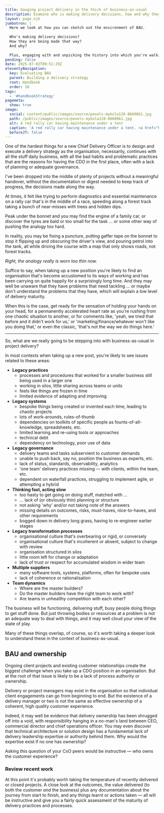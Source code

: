 ```yaml
---
title: Gauging project delivery in the thick of business-as-usual
description: Examine who is making delivery decisions, how and why they are being made that way … and work out how to unpick history
layout: page.njk
jumbotron: |
  Here we look at how you can sketch out the environment of BAU.
  
  Who's making delivery decisions?
  How they are being made that way?
  And why?
  
  Plus, engaging with and unpicking the history into which you're walking.
pending: false
date: 2025-07-02T09:51:29Z
eleventyNavigation:
  key: Evaluating BAU
  parent: Building a delivery strategy
  root: Handbook
  order: 10
tags:
  - '#handbookStrategy'
pagemeta:
  show: true
image:
  social: content/public/images/source/pexels-mykola128-8660861.jpg
  path: /public/images/source/pexels-mykola128-8660861.jpg
  alt: A red rally car having maintenance under a tent
  caption: 'A red rally car having maintenance under a tent. <a href="https://www.pexels.com/photo/a-red-sedan-parked-under-the-tent-8660861/" target="_blank" rel="noopener">Photo</a> by <a href="https://www.pexels.com/@mykola128/" target="_blank" rel="noopener">Mykola Volkov</a> on Pexels.'
  beforeJT: false
---
```


One of the hardest things for a new Chief Delivery Officer is to design and execute a delivery strategy as the organisation, necessarily, continues with all the stuff daily business, with all the bad habits and problematic practices that are the reasons for having the CDO in the first place, often with a lack of planning or adequate governance.

I've been dropped into the middle of plenty of projects without a meaningful handover, without the documentation or digest needed to keep track of progress, the decisions made along the way.

At times, it felt like trying to perform diagnostics and essential maintenance on a rally car that's in the middle of a race, speeding along a forest track taking a bunch of near-misses with trees and hidden dips.

Peak under the bonnet and you may find the engine of a family car, or discover the tyres are bald or too small for the task … or some other way of pushing the analogy too hard.

In reality, you may be fixing a puncture, putting gaffer tape on the bonnet to stop it flipping up and obscuring the driver's view, and pouring petrol into the tank, all while driving the course with a map that only shows roads, not forest tracks.

*Right, the analogy really is worn too thin now.*

Suffice to say, when taking up a new position you're likely to find an organisation that's become accustomed to its ways of working and has been carrying on quite happily for a surprisingly long time. And they may well be unaware that they have problems that need tackling … or maybe don't understand the problems that they have, which will explain a low level of delivery maturity.

When this is the case, get ready for the sensation of holding your hands on your head, for a permanently accelerated heart rate as you're rushing from one chaotic situation to another, or for comments like, 'yeah, we tried that before and it didn't work for us,' or 'marketing/finance/whatever won't like you doing that,' or even the classic, 'that's not the way we do things here.'

---

So, what are we really going to be stepping into with business-as-usual in project delivery?

In most contexts when taking up a new post, you're likely to see issues related to these areas:

- **Legacy practices**
  - processes and procedures that worked for a smaller business still being used in a larger one
  - working in silos, little sharing across teams or units
  - feels like things are frozen in time
  - limited evidence of adapting and improving
- **Legacy systems**
  - bespoke things being created or invented each time, leading to chaotic projects
  - lots of work-arounds, rules-of-thumb
  - dependencies on toolkits of specific people as founts-of-all-knowledge, spreadsheets, etc.
  - limited learning and re-using tools or approaches
  - technical debt
  - dependency on technology, poor use of data
- **Legacy governance**
  - delivery teams and tasks subservient to customer demands
  - unable to push back, say no, position the business as experts, etc.
  - lack of status, standards, observability, analytics
  - 'one team' delivery practices missing — with clients, within the team, etc.
  - dependent on waterfall practices, struggling to implement agile, or attempting a hybrid
- **Thinking fast, acting slow**
  - too hasty to get going on doing stuff, matched with …
  - … lack of (or obviously thin) planning or structure
  - not asking 'why' and/or not taking note of the answers
  - missing details on outcomes, risks, must-haves, nice-to-haves, and other requirements
  - bogged down in delivery long grass, having to re-engineer earlier stages
- **Legacy transformation processes**
  - organisational culture that's overbearing or rigid, or conversely
  - organisational culture that's incoherent or absent, subject to change with review
  - organisation structured in silos
  - little room left for change or adaptation
  - lack of trust or respect for accumulated wisdom in wider team
- **Multiple suppliers**
  - many software tools, systems, platforms, often for bespoke uses
  - lack of coherence or rationalisation
- **Team dynamics**
  - Where are the master builders?
  - Do the master builders have the right team to work with?
  - Are teams in unhealthy competition with each other?

The business will be functioning, delivering stuff, busy people doing things to get stuff done. But just throwing bodies or resources at a problem is not an adequate way to deal with things, and it may well cloud your view of the state of play.

Many of these things overlap, of course, so it's worth taking a deeper look to understand these in the context of business-as-usual.

## BAU and ownership

Ongoing client projects and existing customer relationships create the biggest challenge when you take up a CDO position in an organisation. But at the root of that issue is likely to be a lack of process authority or ownership.

Delivery or project managers may exist in the organisation so that individual client engagements can go from beginning to end. But the existence of a delivery manager or two is not the same as effective ownership of a coherent, high quality customer experience.

Indeed, it may well be evidence that delivery ownership has been shrugged off into a void, with responsibility hanging in a no-man's land between CEO, commercial director and chief operations officer. You may even discover that technical architecture or solution design has a fundamental lack of delivery leadership expertise or authority behind them. Why would the expertise exist if no one has ownership?

Asking this question of your CxO peers would be instructive — who owns the customer experience?

### Review recent work

At this point it's probably worth taking the temperature of recently delivered or closed projects. A close look at the outcomes, the value delivered (to both the customer *and* the business) plus any documentation about the journey from start to finish, and any things learnt or actions taken — all will be instructive and give you a fairly quick assessment of the maturity of delivery practices and processes.
